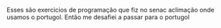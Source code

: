 Esses são exercicios de programação que fiz no senac aclimação onde usamos o portugol. Então me desafiei a passar para o portugol
